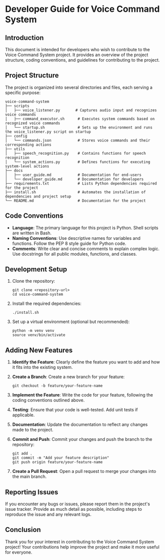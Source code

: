# Developer Guide for Voice Command System

## Introduction

This document is intended for developers who wish to contribute to the Voice Command System project. It provides an overview of the project structure, coding conventions, and guidelines for contributing to the project.

## Project Structure

The project is organized into several directories and files, each serving a specific purpose:

```
voice-command-system
├── scripts
│   ├── voice_listener.py       # Captures audio input and recognizes voice commands
│   ├── command_executor.sh      # Executes system commands based on recognized voice commands
│   └── startup.sh               # Sets up the environment and runs the voice_listener.py script on startup
├── config
│   └── commands.json            # Stores voice commands and their corresponding actions
├── utils
│   ├── speech_recognition.py    # Contains functions for speech recognition
│   └── system_actions.py        # Defines functions for executing system-level actions
├── docs
│   ├── user_guide.md            # Documentation for end-users
│   └── developer_guide.md       # Documentation for developers
├── requirements.txt             # Lists Python dependencies required for the project
├── install.sh                   # Automates the installation of dependencies and project setup
└── README.md                    # Documentation for the project
```

## Code Conventions

- **Language**: The primary language for this project is Python. Shell scripts are written in Bash.
- **Naming Conventions**: Use descriptive names for variables and functions. Follow the PEP 8 style guide for Python code.
- **Comments**: Write clear and concise comments to explain complex logic. Use docstrings for all public modules, functions, and classes.

## Development Setup

1. Clone the repository:
   ```
   git clone <repository-url>
   cd voice-command-system
   ```

2. Install the required dependencies:
   ```
   ./install.sh
   ```

3. Set up a virtual environment (optional but recommended):
   ```
   python -m venv venv
   source venv/bin/activate
   ```

## Adding New Features

1. **Identify the Feature**: Clearly define the feature you want to add and how it fits into the existing system.
2. **Create a Branch**: Create a new branch for your feature:
   ```
   git checkout -b feature/your-feature-name
   ```
3. **Implement the Feature**: Write the code for your feature, following the coding conventions outlined above.
4. **Testing**: Ensure that your code is well-tested. Add unit tests if applicable.
5. **Documentation**: Update the documentation to reflect any changes made to the project.
6. **Commit and Push**: Commit your changes and push the branch to the repository:
   ```
   git add .
   git commit -m "Add your feature description"
   git push origin feature/your-feature-name
   ```

7. **Create a Pull Request**: Open a pull request to merge your changes into the main branch.

## Reporting Issues

If you encounter any bugs or issues, please report them in the project's issue tracker. Provide as much detail as possible, including steps to reproduce the issue and any relevant logs.

## Conclusion

Thank you for your interest in contributing to the Voice Command System project! Your contributions help improve the project and make it more useful for everyone.
